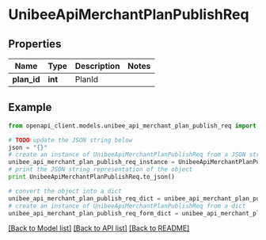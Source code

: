 # UnibeeApiMerchantPlanPublishReq


## Properties

Name | Type | Description | Notes
------------ | ------------- | ------------- | -------------
**plan_id** | **int** | PlanId | 

## Example

```python
from openapi_client.models.unibee_api_merchant_plan_publish_req import UnibeeApiMerchantPlanPublishReq

# TODO update the JSON string below
json = "{}"
# create an instance of UnibeeApiMerchantPlanPublishReq from a JSON string
unibee_api_merchant_plan_publish_req_instance = UnibeeApiMerchantPlanPublishReq.from_json(json)
# print the JSON string representation of the object
print UnibeeApiMerchantPlanPublishReq.to_json()

# convert the object into a dict
unibee_api_merchant_plan_publish_req_dict = unibee_api_merchant_plan_publish_req_instance.to_dict()
# create an instance of UnibeeApiMerchantPlanPublishReq from a dict
unibee_api_merchant_plan_publish_req_form_dict = unibee_api_merchant_plan_publish_req.from_dict(unibee_api_merchant_plan_publish_req_dict)
```
[[Back to Model list]](../README.md#documentation-for-models) [[Back to API list]](../README.md#documentation-for-api-endpoints) [[Back to README]](../README.md)


